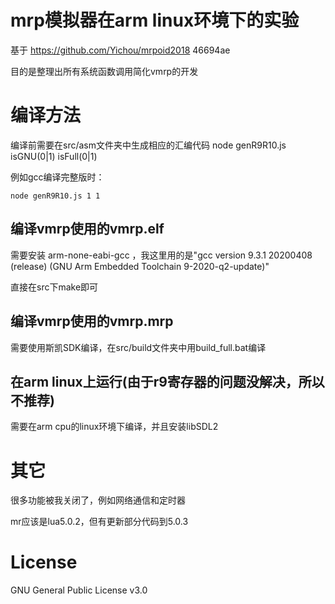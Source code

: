 # mrp模拟器在arm linux环境下的实验
 基于 https://github.com/Yichou/mrpoid2018 46694ae

目的是整理出所有系统函数调用简化vmrp的开发

# 编译方法

编译前需要在src/asm文件夹中生成相应的汇编代码 node genR9R10.js isGNU(0|1) isFull(0|1)

例如gcc编译完整版时：
```
node genR9R10.js 1 1
```

## 编译vmrp使用的vmrp.elf

需要安装 arm-none-eabi-gcc ，我这里用的是"gcc version 9.3.1 20200408 (release) (GNU Arm Embedded Toolchain 9-2020-q2-update)"

直接在src下make即可

## 编译vmrp使用的vmrp.mrp

需要使用斯凯SDK编译，在src/build文件夹中用build_full.bat编译

## 在arm linux上运行(由于r9寄存器的问题没解决，所以不推荐)

 需要在arm cpu的linux环境下编译，并且安装libSDL2
# 其它

很多功能被我关闭了，例如网络通信和定时器

mr应该是lua5.0.2，但有更新部分代码到5.0.3


# License

GNU General Public License v3.0
